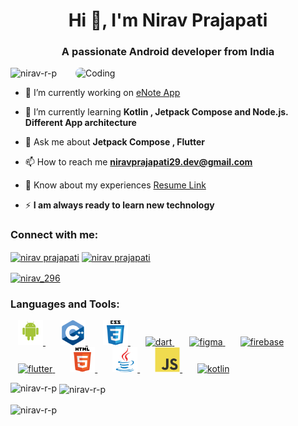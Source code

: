 
<h1 align="center">Hi 👋, I'm Nirav Prajapati</h1>
<h3 align="center">A passionate Android developer from India</h3>
<img align="right" alt="Coding" width="400" src="https://th.bing.com/th/id/OIP.SBQpX7qolPgrM3mC7Bj36AHaHa?pid=ImgDet&w=195&h=195&c=7&dpr=1.1" style="border-radius: 15px;">
<p align="left"> <img src="https://komarev.com/ghpvc/?username=nirav-r-p&label=Profile%20views&color=0e75b6&style=flat" alt="nirav-r-p" /> </p>

- 🔭 I’m currently working on [eNote App](https://github.com/nirav-r-p/eNotes)

- 🌱 I’m currently learning **Kotlin , Jetpack Compose and Node.js. Different App architecture**

- 💬 Ask me about **Jetpack Compose , Flutter**

- 📫 How to reach me **niravprajapati29.dev@gmail.com**

- 📄 Know about my experiences [Resume Link](https://drive.google.com/file/d/1k4M31eCi2FjfPGv8uwUjI9cHvePGVufX/view?usp=sharing)

- ⚡  **I am always ready to learn new technology**

<h3 align="left">Connect with me:</h3>
<p align="left">
<a href="https://linkedin.com/in/nirav prajapati" target="blank"><img align="center" src="https://raw.githubusercontent.com/rahuldkjain/github-profile-readme-generator/master/src/images/icons/Social/linked-in-alt.svg" alt="nirav prajapati" height="30" width="40" /></a>
<a href="https://kaggle.com/nirav prajapati" target="blank"><img align="center" src="https://raw.githubusercontent.com/rahuldkjain/github-profile-readme-generator/master/src/images/icons/Social/kaggle.svg" alt="nirav prajapati" height="30" width="40" /></a>

<a href="https://www.leetcode.com/nirav_296" target="blank"><img align="center" src="https://raw.githubusercontent.com/rahuldkjain/github-profile-readme-generator/master/src/images/icons/Social/leet-code.svg" alt="nirav_296" height="30" width="40" /></a>
</p>

<h3 align="left">Languages and Tools:</h3>
<p align="left"> 
  <a href="https://developer.android.com" target="_blank" rel="noreferrer" style="
    padding-left: 12px;
    padding-right: 12px;"> <img src="https://raw.githubusercontent.com/devicons/devicon/master/icons/android/android-original-wordmark.svg" alt="android" width="40" height="40"/> </a> 
  <a href="https://www.w3schools.com/cpp/" target="_blank" rel="noreferrer" style="
    padding-left: 12px;
    padding-right: 12px;"> <img src="https://raw.githubusercontent.com/devicons/devicon/master/icons/cplusplus/cplusplus-original.svg" alt="cplusplus" width="40" height="40"/> </a> 
  <a href="https://www.w3schools.com/css/" target="_blank" rel="noreferrer" style="
    padding-left: 12px;
    padding-right: 12px;"> <img src="https://raw.githubusercontent.com/devicons/devicon/master/icons/css3/css3-original-wordmark.svg" alt="css3" width="40" height="40"/> </a> 
  <a href="https://dart.dev" target="_blank" rel="noreferrer" style="
    padding-left: 12px;
    padding-right: 12px;"> <img src="https://www.vectorlogo.zone/logos/dartlang/dartlang-icon.svg" alt="dart" width="40" height="40"/> </a> 
  <a href="https://www.figma.com/" target="_blank" rel="noreferrer" style="
    padding-left: 12px;
    padding-right: 12px;"> <img src="https://www.vectorlogo.zone/logos/figma/figma-icon.svg" alt="figma" width="40" height="40"/> </a> 
  <a href="https://firebase.google.com/" target="_blank" rel="noreferrer" style="
    padding-left: 12px;
    padding-right: 12px;"> <img src="https://www.vectorlogo.zone/logos/firebase/firebase-icon.svg" alt="firebase" width="40" height="40"/> </a> 
  <a href="https://flutter.dev" target="_blank" rel="noreferrer" style="
    padding-left: 12px;
    padding-right: 12px;"> <img src="https://www.vectorlogo.zone/logos/flutterio/flutterio-icon.svg" alt="flutter" width="40" height="40"/> </a>
  <a href="https://www.w3.org/html/" target="_blank" rel="noreferrer" style="
    padding-left: 12px;
    padding-right: 12px;"> <img src="https://raw.githubusercontent.com/devicons/devicon/master/icons/html5/html5-original-wordmark.svg" alt="html5" width="40" height="40"/> </a> 
  <a href="https://www.java.com" target="_blank" rel="noreferrer" style="
    padding-left: 12px;
    padding-right: 12px;"> <img src="https://raw.githubusercontent.com/devicons/devicon/master/icons/java/java-original.svg" alt="java" width="40" height="40"/> </a> 
  <a href="https://developer.mozilla.org/en-US/docs/Web/JavaScript" target="_blank" rel="noreferrer" style="
    padding-left: 12px;
    padding-right: 12px;"> <img src="https://raw.githubusercontent.com/devicons/devicon/master/icons/javascript/javascript-original.svg" alt="javascript" width="40" height="40"/> </a>
  <a href="https://kotlinlang.org" target="_blank" rel="noreferrer" style="
    padding-left: 12px;
    padding-right: 12px;"> <img src="https://www.vectorlogo.zone/logos/kotlinlang/kotlinlang-icon.svg" alt="kotlin" width="40" height="40"/> </a> </p>

<p><img align="left" src="https://github-readme-stats.vercel.app/api/top-langs?username=nirav-r-p&show_icons=true&locale=en&layout=compact" alt="nirav-r-p" /></p>

<p>&nbsp;<img align="center" src="https://github-readme-stats.vercel.app/api?username=nirav-r-p&show_icons=true&locale=en" alt="nirav-r-p" /></p>

<p><img align="center" src="https://github-readme-streak-stats.herokuapp.com/?user=nirav-r-p&" alt="nirav-r-p" /></p>

